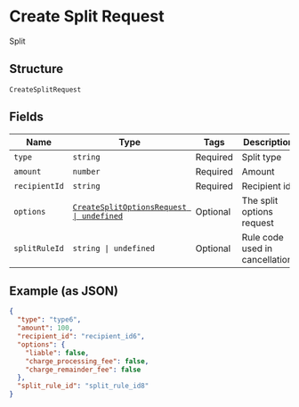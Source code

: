 
# Create Split Request

Split

## Structure

`CreateSplitRequest`

## Fields

| Name | Type | Tags | Description |
|  --- | --- | --- | --- |
| `type` | `string` | Required | Split type |
| `amount` | `number` | Required | Amount |
| `recipientId` | `string` | Required | Recipient id |
| `options` | [`CreateSplitOptionsRequest \| undefined`](../../doc/models/create-split-options-request.md) | Optional | The split options request |
| `splitRuleId` | `string \| undefined` | Optional | Rule code used in cancellation. |

## Example (as JSON)

```json
{
  "type": "type6",
  "amount": 100,
  "recipient_id": "recipient_id6",
  "options": {
    "liable": false,
    "charge_processing_fee": false,
    "charge_remainder_fee": false
  },
  "split_rule_id": "split_rule_id8"
}
```

